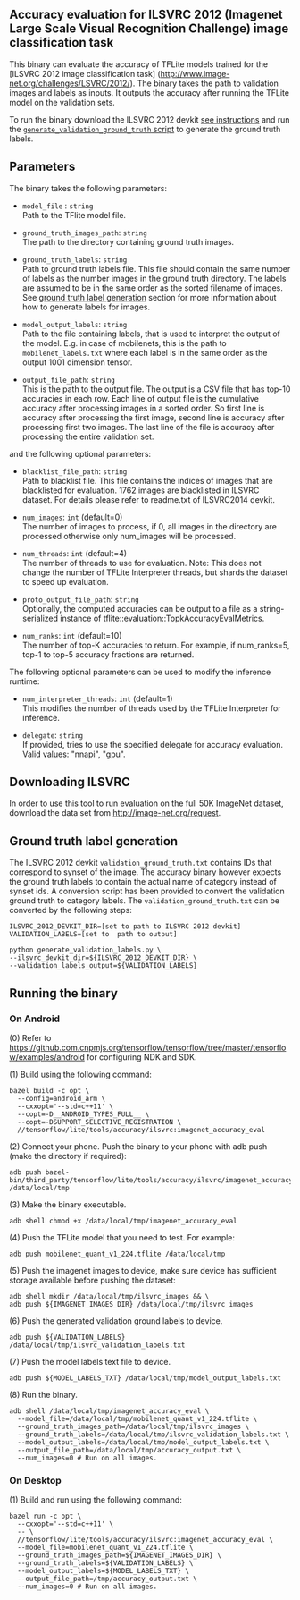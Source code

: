 ## Accuracy evaluation for ILSVRC 2012 (Imagenet Large Scale Visual Recognition Challenge) image classification task

This binary can evaluate the accuracy of TFLite models trained for the [ILSVRC 2012 image classification task]
(http://www.image-net.org/challenges/LSVRC/2012/).
The binary takes the path to validation images and labels as inputs. It outputs the accuracy after running the TFLite model on the validation sets.

To run the binary download the ILSVRC 2012 devkit [see instructions](#downloading-ilsvrc) and run the [`generate_validation_ground_truth` script](#ground-truth-label-generation) to generate the ground truth labels.

## Parameters
The binary takes the following parameters:

*   `model_file` : `string` \
    Path to the TFlite model file.

*   `ground_truth_images_path`: `string` \
    The path to the directory containing ground truth images.

*   `ground_truth_labels`: `string` \
    Path to ground truth labels file. This file should contain the same number
    of labels as the number images in the ground truth directory. The labels are
    assumed to be in the same order as the sorted filename of images. See
    [ground truth label generation](#ground-truth-label-generation) section for
    more information about how to generate labels for images.

*   `model_output_labels`: `string` \
    Path to the file containing labels, that is used to interpret the output of
    the model. E.g. in case of mobilenets, this is the path to
    `mobilenet_labels.txt` where each label is in the same order as the output
    1001 dimension tensor.

*   `output_file_path`: `string` \
    This is the path to the output file. The output is a CSV file that has
    top-10 accuracies in each row. Each line of output file is the cumulative
    accuracy after processing images in a sorted order. So first line is
    accuracy after processing the first image, second line is accuracy after
    processing first two images. The last line of the file is accuracy after
    processing the entire validation set.

and the following optional parameters:

*   `blacklist_file_path`: `string` \
    Path to blacklist file. This file contains the indices of images that are
    blacklisted for evaluation. 1762 images are blacklisted in ILSVRC dataset.
    For details please refer to readme.txt of ILSVRC2014 devkit.

*   `num_images`: `int` (default=0) \
    The number of images to process, if 0, all images in the directory are
    processed otherwise only num_images will be processed.

*   `num_threads`: `int` (default=4) \
    The number of threads to use for evaluation. Note: This does not change the
    number of TFLite Interpreter threads, but shards the dataset to speed up
    evaluation.

*   `proto_output_file_path`: `string` \
    Optionally, the computed accuracies can be output to a file as a
    string-serialized instance of tflite::evaluation::TopkAccuracyEvalMetrics.

*   `num_ranks`: `int` (default=10) \
    The number of top-K accuracies to return. For example, if num_ranks=5, top-1
    to top-5 accuracy fractions are returned.

The following optional parameters can be used to modify the inference runtime:

*   `num_interpreter_threads`: `int` (default=1) \
    This modifies the number of threads used by the TFLite Interpreter for
    inference.

*   `delegate`: `string` \
    If provided, tries to use the specified delegate for accuracy evaluation.
    Valid values: "nnapi", "gpu".

## Downloading ILSVRC
In order to use this tool to run evaluation on the full 50K ImageNet dataset,
download the data set from http://image-net.org/request.

## Ground truth label generation
The ILSVRC 2012 devkit `validation_ground_truth.txt` contains IDs that correspond to synset of the image. 
The accuracy binary however expects the ground truth labels to contain the actual name of 
category instead of synset ids. A conversion script has been provided to convert the validation ground truth to
category labels. The `validation_ground_truth.txt` can be converted by the following steps:

```
ILSVRC_2012_DEVKIT_DIR=[set to path to ILSVRC 2012 devkit]
VALIDATION_LABELS=[set to  path to output]

python generate_validation_labels.py \
--ilsvrc_devkit_dir=${ILSVRC_2012_DEVKIT_DIR} \
--validation_labels_output=${VALIDATION_LABELS}
```

## Running the binary

### On Android

(0) Refer to https://github.com.cnpmjs.org/tensorflow/tensorflow/tree/master/tensorflow/examples/android for configuring NDK and SDK.

(1) Build using the following command:

```
bazel build -c opt \
  --config=android_arm \
  --cxxopt='--std=c++11' \
  --copt=-D__ANDROID_TYPES_FULL__ \
  --copt=-DSUPPORT_SELECTIVE_REGISTRATION \
  //tensorflow/lite/tools/accuracy/ilsvrc:imagenet_accuracy_eval
```

(2) Connect your phone. Push the binary to your phone with adb push
     (make the directory if required):

```
adb push bazel-bin/third_party/tensorflow/lite/tools/accuracy/ilsvrc/imagenet_accuracy_eval /data/local/tmp
```

(3) Make the binary executable.

```
adb shell chmod +x /data/local/tmp/imagenet_accuracy_eval
```

(4) Push the TFLite model  that you need to test. For example:

```
adb push mobilenet_quant_v1_224.tflite /data/local/tmp
```

(5) Push the imagenet images to device, make sure device has sufficient storage available before pushing the dataset:

```
adb shell mkdir /data/local/tmp/ilsvrc_images && \
adb push ${IMAGENET_IMAGES_DIR} /data/local/tmp/ilsvrc_images
```

(6) Push the generated validation ground labels to device.

```
adb push ${VALIDATION_LABELS} /data/local/tmp/ilsvrc_validation_labels.txt
```

(7) Push the model labels text file to device.

```
adb push ${MODEL_LABELS_TXT} /data/local/tmp/model_output_labels.txt
```

(8) Run the binary.

```
adb shell /data/local/tmp/imagenet_accuracy_eval \
  --model_file=/data/local/tmp/mobilenet_quant_v1_224.tflite \
  --ground_truth_images_path=/data/local/tmp/ilsvrc_images \
  --ground_truth_labels=/data/local/tmp/ilsvrc_validation_labels.txt \
  --model_output_labels=/data/local/tmp/model_output_labels.txt \
  --output_file_path=/data/local/tmp/accuracy_output.txt \
  --num_images=0 # Run on all images.
```

###  On Desktop

(1) Build and run using the following command:

```
bazel run -c opt \
  --cxxopt='--std=c++11' \
  -- \
  //tensorflow/lite/tools/accuracy/ilsvrc:imagenet_accuracy_eval \
  --model_file=mobilenet_quant_v1_224.tflite \
  --ground_truth_images_path=${IMAGENET_IMAGES_DIR} \
  --ground_truth_labels=${VALIDATION_LABELS} \
  --model_output_labels=${MODEL_LABELS_TXT} \
  --output_file_path=/tmp/accuracy_output.txt \
  --num_images=0 # Run on all images.
```

